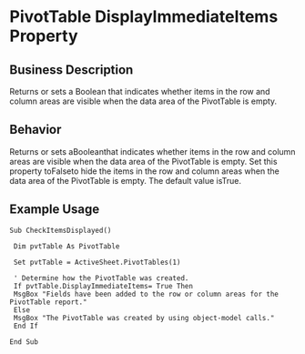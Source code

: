 # PivotTable DisplayImmediateItems Property

## Business Description
Returns or sets a Boolean that indicates whether items in the row and column areas are visible when the data area of the PivotTable is empty.

## Behavior
Returns or sets aBooleanthat indicates whether items in the row and column areas are visible when the data area of the PivotTable is empty. Set this property toFalseto hide the items in the row and column areas when the data area of the PivotTable is empty. The default value isTrue.

## Example Usage
```vba
Sub CheckItemsDisplayed() 
 
 Dim pvtTable As PivotTable 
 
 Set pvtTable = ActiveSheet.PivotTables(1) 
 
 ' Determine how the PivotTable was created. 
 If pvtTable.DisplayImmediateItems= True Then 
 MsgBox "Fields have been added to the row or column areas for the PivotTable report." 
 Else 
 MsgBox "The PivotTable was created by using object-model calls." 
 End If 
 
End Sub
```